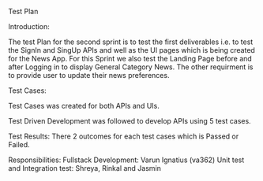 Test Plan

Introduction:

The test Plan for the second sprint is to test the first deliverables i.e. to test the SignIn and SingUp APIs and well as the UI pages which is being created for the News App.
For this Sprint we also test the Landing Page before and after Logging in to display General Category News.
The other requirment is to provide user to update their news preferences.


Test Cases: 

Test Cases was created for both APIs and UIs.

Test Driven Development was followed to develop APIs using 5 test cases.

Test Results: There 2 outcomes for each test cases which is Passed or Failed.

Responsibilities: Fullstack Development: Varun Ignatius (va362) Unit test and Integration test: Shreya, Rinkal and Jasmin
